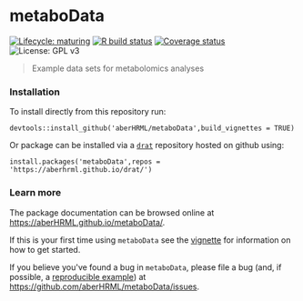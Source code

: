 
# metaboData

<!-- badges: start -->
[![Lifecycle: maturing](https://img.shields.io/badge/lifecycle-maturing-blue.svg)](https://www.tidyverse.org/lifecycle/#maturing)
[![R build status](https://github.com/aberHRML/metaboData/workflows/R-CMD-check/badge.svg)](https://github.com/aberHRML/metaboData/actions)
[![Coverage status](https://codecov.io/gh/aberHRML/metaboData/branch/master/graph/badge.svg)](https://codecov.io/github/aberHRML/metaboData?branch=master)
![License: GPL v3](https://img.shields.io/badge/License-GPL%20v3-blue.svg)
<!-- badges: end -->

> Example data sets for metabolomics analyses

### Installation

To install directly from this repository run:

``` {r,eval=false)
devtools::install_github('aberHRML/metaboData',build_vignettes = TRUE)
```

Or package can be installed via a [`drat`](https://eddelbuettel.github.io/drat/) repository hosted on github
using:

``` rm
install.packages('metaboData',repos = 'https://aberhrml.github.io/drat/')
```

### Learn more

The package documentation can be browsed online at <https://aberHRML.github.io/metaboData/>. 

If this is your first time using `metaboData` see the [vignette](https://aberHRML.github.io/metaboData/articles/metaboData.html) for information on how to get started.

If you believe you've found a bug in `metaboData`, please file a bug (and, if
possible, a [reproducible example](https://reprex.tidyverse.org)) at
<https://github.com/aberHRML/metaboData/issues>.
